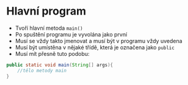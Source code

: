 # Hlavní program

- Tvoří hlavní metoda `main()`
-  Po spuštění programu je vyvolána jako první
- Musí se vždy takto jmenovat a musí být v programu vždy uvedena
- Musí být umístěna v nějaké třídě, která je označena jako `public`
- Musí mít přesně tuto podobu:

```java
public static void main(String[] args){
	//tělo metody main
}
```